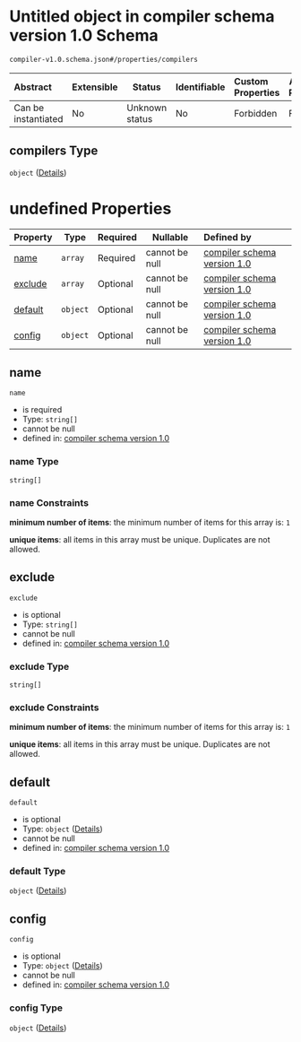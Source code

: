 # Untitled object in compiler schema version 1.0 Schema

```txt
compiler-v1.0.schema.json#/properties/compilers
```




| Abstract            | Extensible | Status         | Identifiable | Custom Properties | Additional Properties | Access Restrictions | Defined In                                                                             |
| :------------------ | ---------- | -------------- | ------------ | :---------------- | --------------------- | ------------------- | -------------------------------------------------------------------------------------- |
| Can be instantiated | No         | Unknown status | No           | Forbidden         | Forbidden             | none                | [compiler-v1.0.schema.json\*](../out/compiler-v1.0.schema.json "open original schema") |

## compilers Type

`object` ([Details](compiler-v1-properties-compilers.md))

# undefined Properties

| Property            | Type     | Required | Nullable       | Defined by                                                                                                                                                 |
| :------------------ | -------- | -------- | -------------- | :--------------------------------------------------------------------------------------------------------------------------------------------------------- |
| [name](#name)       | `array`  | Required | cannot be null | [compiler schema version 1.0](definitions-definitions-list_of_strings.md "compiler-v1.0.schema.json#/properties/compilers/properties/name")                |
| [exclude](#exclude) | `array`  | Optional | cannot be null | [compiler schema version 1.0](definitions-definitions-list_of_strings.md "compiler-v1.0.schema.json#/properties/compilers/properties/exclude")             |
| [default](#default) | `object` | Optional | cannot be null | [compiler schema version 1.0](compiler-v1-properties-compilers-properties-default.md "compiler-v1.0.schema.json#/properties/compilers/properties/default") |
| [config](#config)   | `object` | Optional | cannot be null | [compiler schema version 1.0](compiler-v1-properties-compilers-properties-config.md "compiler-v1.0.schema.json#/properties/compilers/properties/config")   |

## name




`name`

-   is required
-   Type: `string[]`
-   cannot be null
-   defined in: [compiler schema version 1.0](definitions-definitions-list_of_strings.md "compiler-v1.0.schema.json#/properties/compilers/properties/name")

### name Type

`string[]`

### name Constraints

**minimum number of items**: the minimum number of items for this array is: `1`

**unique items**: all items in this array must be unique. Duplicates are not allowed.

## exclude




`exclude`

-   is optional
-   Type: `string[]`
-   cannot be null
-   defined in: [compiler schema version 1.0](definitions-definitions-list_of_strings.md "compiler-v1.0.schema.json#/properties/compilers/properties/exclude")

### exclude Type

`string[]`

### exclude Constraints

**minimum number of items**: the minimum number of items for this array is: `1`

**unique items**: all items in this array must be unique. Duplicates are not allowed.

## default




`default`

-   is optional
-   Type: `object` ([Details](compiler-v1-properties-compilers-properties-default.md))
-   cannot be null
-   defined in: [compiler schema version 1.0](compiler-v1-properties-compilers-properties-default.md "compiler-v1.0.schema.json#/properties/compilers/properties/default")

### default Type

`object` ([Details](compiler-v1-properties-compilers-properties-default.md))

## config




`config`

-   is optional
-   Type: `object` ([Details](compiler-v1-properties-compilers-properties-config.md))
-   cannot be null
-   defined in: [compiler schema version 1.0](compiler-v1-properties-compilers-properties-config.md "compiler-v1.0.schema.json#/properties/compilers/properties/config")

### config Type

`object` ([Details](compiler-v1-properties-compilers-properties-config.md))
